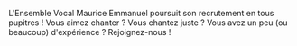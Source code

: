 L'Ensemble Vocal Maurice Emmanuel poursuit son recrutement en tous pupitres !
Vous aimez chanter ? Vous chantez juste ? Vous avez un peu (ou beaucoup) d'expérience ?
Rejoignez-nous !
